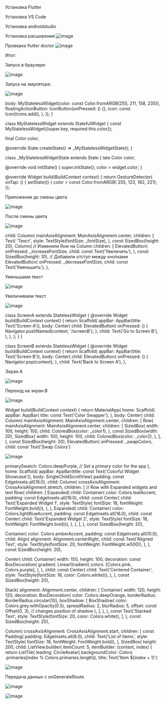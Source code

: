 Установка Flutter

Установка  VS Code

Установка  androidstudio

Установка расширения
![image](https://github.com/user-attachments/assets/175cf672-e1e0-4c30-80d1-d68db33f15de)

Проверка flutter doctor
![image](https://github.com/user-attachments/assets/3580008d-ce0f-41eb-801f-f411834e7574)

Итог:

Запуск в браузере:

![image](https://github.com/user-attachments/assets/389ef555-e50c-466c-83cf-c9fdda82437e)

Запуск на эмуляторе:

![image](https://github.com/user-attachments/assets/47ca3c97-5a6f-4a44-aa77-d4141becfbca)

 body: MyStatelessWidget(color: const Color.fromARGB(255, 211, 158, 235)),
      floatingActionButton:
          IconButton(onPressed: () {}, icon: const Icon(Icons.add)),
    ),
  ));
}

class MyStatelessWidget extends StatefulWidget {
  const MyStatelessWidget({super.key, required this.color});

  final Color color;

  @override
  State<MyStatelessWidget> createState() => _MyStatelessWidgetState();
}

class _MyStatelessWidgetState extends State<MyStatelessWidget> {
  late Color color;

  @override
  void initState() {
    super.initState();
    color = widget.color;
  }

  @override
  Widget build(BuildContext context) {
    return GestureDetector(
      onTap: () {
        setState(() {
          color = const Color.fromARGB(
              255, 123, 182, 221); 
        });

Приложение до смены цвета

  ![image](https://github.com/user-attachments/assets/bcb53563-72fb-46bc-8397-4552b99b1f1a)
        
  После смены цвета
  
![image](https://github.com/user-attachments/assets/1453756e-867e-4c53-bd66-aa4e6dba8fcb)

 child: Column(
            mainAxisAlignment: MainAxisAlignment.center,
            children: [
              Text(
                'Текст',
                style: TextStyle(fontSize: _fontSize),
              ),
              const SizedBox(height: 20),
              Column(
                // Изменили Row на Column
                children: [
                  ElevatedButton(
                    onPressed: _increaseFontSize,
                    child: const Text('Увеличить'),
                  ),
                  const SizedBox(height: 10), // Добавили отступ между кнопками
                  ElevatedButton(
                    onPressed: _decreaseFontSize,
                    child: const Text('Уменьшить'),
                  ),

  Уменьшаем текст

  ![image](https://github.com/user-attachments/assets/0f4f15f3-42a9-4dd3-9424-d66f3d2bf085)

Увеличиваем текст

![image](https://github.com/user-attachments/assets/24ef2679-8232-4f87-acec-65db83f8e617)

class ScreenA extends StatelessWidget {
  @override
  Widget build(BuildContext context) {
    return Scaffold(
      appBar: AppBar(title: Text('Screen A')),
      body: Center(
        child: ElevatedButton(
          onPressed: () {
            Navigator.pushNamed(context, '/screenB');
          },
          child: Text('Go to Screen B'),
        ),
      ),
    );
  }
}

class ScreenB extends StatelessWidget {
  @override
  Widget build(BuildContext context) {
    return Scaffold(
      appBar: AppBar(title: Text('Screen B')),
      body: Center(
        child: ElevatedButton(
          onPressed: () {
            Navigator.pop(context);
          },
          child: Text('Back to Screen A'),
        ),

Экран А

![image](https://github.com/user-attachments/assets/10048c63-4303-486b-b3be-0dc33c9b2f4b)

Переход на экран В

![image](https://github.com/user-attachments/assets/a0596f5c-3b70-4304-a5a7-0f659b1488d3)

  Widget build(BuildContext context) {
    return MaterialApp(
      home: Scaffold(
        appBar: AppBar(
          title: const Text('Color Swapper'),
        ),
        body: Center(
          child: Column(
            mainAxisAlignment: MainAxisAlignment.center,
            children: <Widget>[
              Row(
                mainAxisAlignment: MainAxisAlignment.center, 
                children: <Widget>[
                  SizedBox(
                    width: 100,
                    height: 100,
                    child: ColoredBox(color: _color1),
                  ),
                  const SizedBox(width: 20), 
                  SizedBox(
                    width: 100,
                    height: 100,
                    child: ColoredBox(color: _color2),
                  ),
                ],
              ),
              const SizedBox(height: 20),
              ElevatedButton(
                onPressed: _swapColors,
                child: const Text('Swap Colors')
                
![image](https://github.com/user-attachments/assets/fdf7b8a5-3a7d-4d75-b1a8-af3ad076698d)

primarySwatch: Colors.deepPurple, // Set a primary color for the app
      ),
      home: Scaffold(
        appBar: AppBar(title: const Text('Colorful Widget Showcase')),
        body: SingleChildScrollView(
          padding: const EdgeInsets.all(16.0),
          child: Column(
            crossAxisAlignment: CrossAxisAlignment.stretch,
            children: [
              // Row with Expanded widgets and text
              Row(
                children: [
                  Expanded(
                    child: Container(
                      color: Colors.tealAccent,
                      padding: const EdgeInsets.all(16.0),
                      child: const Center(
                          child: Text('Expanded Widget 1',
                              style: TextStyle(
                                  fontSize: 18, fontWeight: FontWeight.bold))),
                    ),
                  ),
                  Expanded(
                    child: Container(
                      color: Colors.lightBlueAccent,
                      padding: const EdgeInsets.all(16.0),
                      child: const Center(
                          child: Text('Expanded Widget 2',
                              style: TextStyle(
                                  fontSize: 18, fontWeight: FontWeight.bold))),
                    ),
                  ),
                ],
              ),
              const SizedBox(height: 20),
              
 Container(
                color: Colors.amberAccent,
                padding: const EdgeInsets.all(10.0),
                child: Align(
                  alignment: Alignment.centerRight,
                  child: const Text('Aligned Text',
                      style:
                          TextStyle(fontSize: 20, fontWeight: FontWeight.w500)),
                ),
              ),
              const SizedBox(height: 20),

   Center(
                child: Container(
                  width: 150,
                  height: 100,
                  decoration: const BoxDecoration(
                    gradient: LinearGradient(
                      colors: [Colors.pink, Colors.purple],
                    ),
                  ),
                  child: const Center(
                      child: Text('Centered Container',
                          style: TextStyle(fontSize: 16, color: Colors.white))),
                ),
              ),
              const SizedBox(height: 20),

Stack(
                alignment: Alignment.center,
                children: [
                  Container(
                    width: 120,
                    height: 120,
                    decoration: BoxDecoration(
                      color: Colors.deepOrange,
                      borderRadius: BorderRadius.circular(10),
                      boxShadow: [
                        BoxShadow(
                          color: Colors.grey.withOpacity(0.5),
                          spreadRadius: 2,
                          blurRadius: 5,
                          offset:
                              const Offset(0, 3), // changes position of shadow
                        ),
                      ],
                    ),
                  ),
                  const Text('Stacked Text',
                      style: TextStyle(fontSize: 20, color: Colors.white)),
                ],
              ),
              const SizedBox(height: 20),

 Column(
                crossAxisAlignment: CrossAxisAlignment.start,
                children: [
                  const Padding(
                    padding: EdgeInsets.all(8.0),
                    child: Text('List of Items',
                        style: TextStyle(
                            fontSize: 18, fontWeight: FontWeight.bold)),
                  ),
                  SizedBox(
                    height: 200,
                    child: ListView.builder(
                      itemCount: 5,
                      itemBuilder: (context, index) {
                        return ListTile(
                          leading: CircleAvatar(
                              backgroundColor: Colors
                                  .primaries[index % Colors.primaries.length]),
                          title: Text('Item ${index + 1}')

![image](https://github.com/user-attachments/assets/d5a08f6e-f659-4525-a86a-68643759b5eb)

Передача данных с onGenerateRoute.

![image](https://github.com/user-attachments/assets/c77a74b7-ab70-4f12-a01c-b7790c292e77)

![image](https://github.com/user-attachments/assets/511930f8-f7e8-4d41-85e7-beebed02e58b)




  

        

